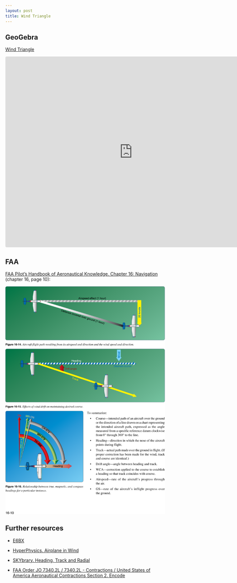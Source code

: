 ```yaml
---
layout: post
title: Wind Triangle
---
```


## GeoGebra

[Wind Triangle](https://www.geogebra.org/calculator/d75ac58x)

<iframe src="https://www.geogebra.org/calculator/d75ac58x?embed" width="800" height="600" allowfullscreen style="border: 1px solid #e4e4e4;border-radius: 4px;" frameborder="0"></iframe>

## FAA

[FAA Pilot’s Handbook of Aeronautical Knowledge. Chapter 16: Navigation](https://www.faa.gov/regulations_policies/handbooks_manuals/aviation/phak/) (chapter 16, page 10):

![PHAK 16-10](/images/GeoGebra/phak1610.png)

## Further resources

- [E6BX](https://e6bx.com/e6b/)

- [HyperPhysics. Airplane in Wind](http://hyperphysics.phy-astr.gsu.edu/hbase/airpw.html)

- [SKYbrary. Heading, Track and Radial](https://skybrary.aero/articles/heading-track-and-radial)

- [FAA Order JO 7340.2L / 7340.2L - Contractions / United States of America Aeronautical Contractions Section 2. Encode](https://www.faa.gov/air_traffic/publications/atpubs/cnt_html/chap2_section_2.html)